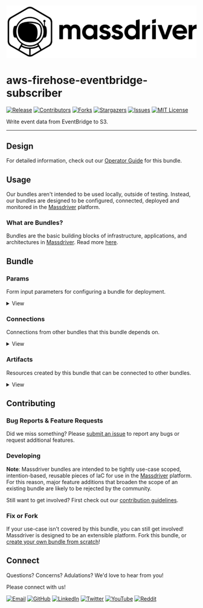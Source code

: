 [![Massdriver][logo]][website]

# aws-firehose-eventbridge-subscriber

[![Release][release_shield]][release_url]
[![Contributors][contributors_shield]][contributors_url]
[![Forks][forks_shield]][forks_url]
[![Stargazers][stars_shield]][stars_url]
[![Issues][issues_shield]][issues_url]
[![MIT License][license_shield]][license_url]


Write event data from EventBridge to S3.


---

## Design

For detailed information, check out our [Operator Guide](operator.md) for this bundle.

## Usage

Our bundles aren't intended to be used locally, outside of testing. Instead, our bundles are designed to be configured, connected, deployed and monitored in the [Massdriver][website] platform.

### What are Bundles?

Bundles are the basic building blocks of infrastructure, applications, and architectures in [Massdriver][website]. Read more [here](https://docs.massdriver.cloud/concepts/bundles).

## Bundle

### Params

Form input parameters for configuring a bundle for deployment.

<details>
<summary>View</summary>

<!-- PARAMS:START -->

**Params coming soon**

<!-- PARAMS:END -->

</details>

### Connections

Connections from other bundles that this bundle depends on.

<details>
<summary>View</summary>

<!-- CONNECTIONS:START -->

**Connections coming soon**

<!-- CONNECTIONS:END -->

</details>

### Artifacts

Resources created by this bundle that can be connected to other bundles.

<details>
<summary>View</summary>

<!-- ARTIFACTS:START -->

**Artifacts coming soon**

<!-- ARTIFACTS:END -->

</details>

## Contributing

<!-- CONTRIBUTING:START -->

### Bug Reports & Feature Requests

Did we miss something? Please [submit an issue](https://github.com/massdriver-cloud/aws-firehose-eventbridge-subscriber/issues) to report any bugs or request additional features.

### Developing

**Note**: Massdriver bundles are intended to be tightly use-case scoped, intention-based, reusable pieces of IaC for use in the [Massdriver][website] platform. For this reason, major feature additions that broaden the scope of an existing bundle are likely to be rejected by the community.

Still want to get involved? First check out our [contribution guidelines](https://docs.massdriver.cloud/bundles/contributing).

### Fix or Fork

If your use-case isn't covered by this bundle, you can still get involved! Massdriver is designed to be an extensible platform. Fork this bundle, or [create your own bundle from scratch](https://docs.massdriver.cloud/bundles/development)!

<!-- CONTRIBUTING:END -->

## Connect

<!-- CONNECT:START -->

Questions? Concerns? Adulations? We'd love to hear from you!

Please connect with us!

[![Email][email_shield]][email_url]
[![GitHub][github_shield]][github_url]
[![LinkedIn][linkedin_shield]][linkedin_url]
[![Twitter][twitter_shield]][twitter_url]
[![YouTube][youtube_shield]][youtube_url]
[![Reddit][reddit_shield]][reddit_url]

<!-- markdownlint-disable -->

[logo]: https://raw.githubusercontent.com/massdriver-cloud/docs/main/static/img/logo-with-logotype-horizontal-400x110.svg
[docs]: https://docs.massdriver.cloud/?utm_source=github&utm_medium=readme&utm_campaign=aws-firehose-eventbridge-subscriber&utm_content=docs
[website]: https://www.massdriver.cloud/?utm_source=github&utm_medium=readme&utm_campaign=aws-firehose-eventbridge-subscriber&utm_content=website
[github]: https://github.com/massdriver-cloud?utm_source=github&utm_medium=readme&utm_campaign=aws-firehose-eventbridge-subscriber&utm_content=github
[slack]: https://massdriverworkspace.slack.com/?utm_source=github&utm_medium=readme&utm_campaign=aws-firehose-eventbridge-subscriber&utm_content=slack
[linkedin]: https://www.linkedin.com/company/massdriver/?utm_source=github&utm_medium=readme&utm_campaign=aws-firehose-eventbridge-subscriber&utm_content=linkedin



[contributors_shield]: https://img.shields.io/github/contributors/massdriver-cloud/aws-firehose-eventbridge-subscriber.svg?style=for-the-badge
[contributors_url]: https://github.com/massdriver-cloud/aws-firehose-eventbridge-subscriber/graphs/contributors
[forks_shield]: https://img.shields.io/github/forks/massdriver-cloud/aws-firehose-eventbridge-subscriber.svg?style=for-the-badge
[forks_url]: https://github.com/massdriver-cloud/aws-firehose-eventbridge-subscriber/network/members
[stars_shield]: https://img.shields.io/github/stars/massdriver-cloud/aws-firehose-eventbridge-subscriber.svg?style=for-the-badge
[stars_url]: https://github.com/massdriver-cloud/aws-firehose-eventbridge-subscriber/stargazers
[issues_shield]: https://img.shields.io/github/issues/massdriver-cloud/aws-firehose-eventbridge-subscriber.svg?style=for-the-badge
[issues_url]: https://github.com/massdriver-cloud/aws-firehose-eventbridge-subscriber/issues
[release_url]: https://github.com/massdriver-cloud/aws-firehose-eventbridge-subscriber/releases/latest
[release_shield]: https://img.shields.io/github/release/massdriver-cloud/aws-firehose-eventbridge-subscriber.svg?style=for-the-badge
[license_shield]: https://img.shields.io/github/license/massdriver-cloud/aws-firehose-eventbridge-subscriber.svg?style=for-the-badge
[license_url]: https://github.com/massdriver-cloud/aws-firehose-eventbridge-subscriber/blob/main/LICENSE


[email_url]: mailto:support@massdriver.cloud
[email_shield]: https://img.shields.io/badge/email-Massdriver-black.svg?style=for-the-badge&logo=mail.ru&color=000000
[github_url]: mailto:support@massdriver.cloud
[github_shield]: https://img.shields.io/badge/follow-Github-black.svg?style=for-the-badge&logo=github&color=181717
[linkedin_url]: https://linkedin.com/in/massdriver-cloud
[linkedin_shield]: https://img.shields.io/badge/follow-LinkedIn-black.svg?style=for-the-badge&logo=linkedin&color=0A66C2
[twitter_url]: https://twitter.com/massdriver?utm_source=github&utm_medium=readme&utm_campaign=aws-firehose-eventbridge-subscriber&utm_content=twitter
[twitter_shield]: https://img.shields.io/badge/follow-Twitter-black.svg?style=for-the-badge&logo=twitter&color=1DA1F2
[discourse_url]: https://community.massdriver.cloud?utm_source=github&utm_medium=readme&utm_campaign=aws-firehose-eventbridge-subscriber&utm_content=discourse
[discourse_shield]: https://img.shields.io/badge/join-Discourse-black.svg?style=for-the-badge&logo=discourse&color=000000
[youtube_url]: https://www.youtube.com/channel/UCfj8P7MJcdlem2DJpvymtaQ
[youtube_shield]: https://img.shields.io/badge/subscribe-Youtube-black.svg?style=for-the-badge&logo=youtube&color=FF0000
[reddit_url]: https://www.reddit.com/r/massdriver
[reddit_shield]: https://img.shields.io/badge/subscribe-Reddit-black.svg?style=for-the-badge&logo=reddit&color=FF4500

<!-- markdownlint-restore -->

<!-- CONNECT:END -->
